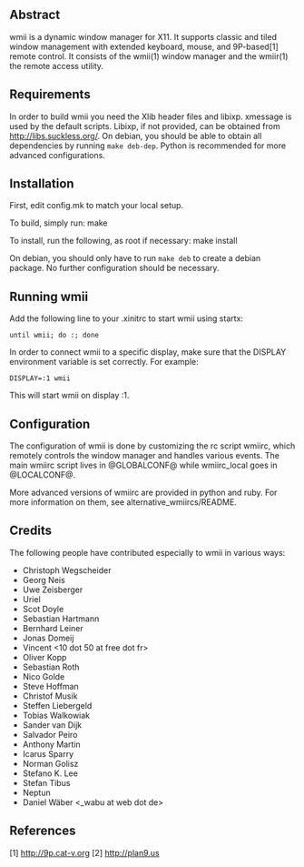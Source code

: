 Abstract
--------
wmii is a dynamic window manager for X11.  It supports classic and
tiled window management with extended keyboard, mouse, and 9P-based[1]
remote control.  It consists of the wmii(1) window manager and the
wmiir(1) the remote access utility.


Requirements
------------
In order to build wmii you need the Xlib header files and libixp.
xmessage is used by the default scripts.  Libixp, if not provided, can
be obtained from http://libs.suckless.org/.  On debian, you should be
able to obtain all dependencies by running `make deb-dep`.  Python is
recommended for more advanced configurations.


Installation
------------
First, edit config.mk to match your local setup.

To build, simply run:
	make

To install, run the following, as root if necessary:
	make install

On debian, you should only have to run `make deb` to create a debian
package.  No further configuration should be necessary.


Running wmii
------------
Add the following line to your .xinitrc to start wmii using startx:

    until wmii; do :; done

In order to connect wmii to a specific display, make sure that the
DISPLAY environment variable is set correctly.  For example:

    DISPLAY=:1 wmii

This will start wmii on display :1.


Configuration
-------------
The configuration of wmii is done by customizing the rc script wmiirc,
which remotely controls the window manager and handles various events.
The main wmiirc script lives in @GLOBALCONF@ while wmiirc_local goes
in @LOCALCONF@.

More advanced versions of wmiirc are provided in python and ruby.
For more information on them, see alternative_wmiircs/README.

Credits
-------
The following people have contributed especially to wmii in various
ways:

- Christoph Wegscheider <christoph dot wegscheider at wegi dot net>
- Georg Neis <gn at suckless dot org>
- Uwe Zeisberger <zeisberg at informatik dot uni-freiburg dot de>
- Uriel <uriel99 at gmail dot com>
- Scot Doyle <scot at scotdoyle dot com>
- Sebastian Hartmann <seb dot wmi at gmx dot de>
- Bernhard Leiner <bleiner at gmail dot com>
- Jonas Domeij <jonas dot domeij at gmail dot com>
- Vincent <10 dot 50 at free dot fr>
- Oliver Kopp <olly at flupp dot de>
- Sebastian Roth <sebastian dot roth at gmail dot com>
- Nico Golde <nico at ngolde dot de>
- Steve Hoffman <steveh at g2switchworks dot com>
- Christof Musik <christof at senfdax dot de>
- Steffen Liebergeld <perl at gmx dot org>
- Tobias Walkowiak <wal at ivu dot de>
- Sander van Dijk <a dot h dot vandijk at gmail dot com>
- Salvador Peiro <saoret dot one at gmail dot com>
- Anthony Martin <ality at pbrane dot org>
- Icarus Sparry <wmii at icarus dot freeuk dot com>
- Norman Golisz <norman dot golisz at arcor dot de>
- Stefano K. Lee <wizinblack at gmail dot com >
- Stefan Tibus <sjti at gmx dot net>
- Neptun <neptun at gmail dot com>
- Daniel Wäber <_wabu at web dot de>


References
----------
[1] http://9p.cat-v.org
[2] http://plan9.us

